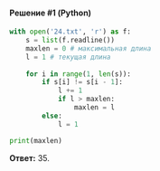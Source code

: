 #### Решение #1 (Python)
```python
with open('24.txt', 'r') as f:
	s = list(f.readline())
	maxlen = 0 # максимальная длина
	l = 1 # текущая длина
	
	for i in range(1, len(s)):
		if s[i] != s[i - 1]:
			l += 1
			if l > maxlen:
				maxlen = l
		else:
			l = 1

print(maxlen)
```
**Ответ:** 35.
